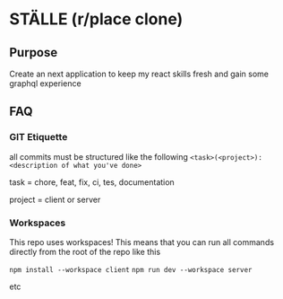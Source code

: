 # STÄLLE (r/place clone)

## Purpose

Create an next application to keep my react skills fresh and gain some graphql experience

## FAQ

### GIT Etiquette

all commits must be structured like the following ```<task>(<project>): <description of what you've done>```

task = chore, feat, fix, ci, tes, documentation

project = client or server

### Workspaces

This repo uses workspaces! This means that you can run all commands directly from the root of the repo like this

```npm install --workspace client```
```npm run dev --workspace server```

etc